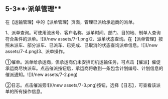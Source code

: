 ## 5-3**·派单管理**

在【运输管理】中的【派单管理】页面，管理已派给承运商的派单。

1、派单查询。可使用流水号、客户名称、派单时间、部门、目的地、制单人查询符合条件的派单。![](/new assets/7-1.png)2、派单状态查询。在【派单管理】按照未派车、部分派车、已派车、已完成、已取消的状态查询派单信息。![](/new assets/7-4.png)3、派单操作。

①催单。派单给承运商，但承运商仍未安排司机运输任务，可点击【催派】催促承运商尽快派车。点击催派按钮后，承运商将收到一条包含计划编号、计划信息的催派通知。![](/new assets/7-2.png)

②日志。点击催派旁![](/new assets/7-3.png)按钮，选择【日志】，可查看该派单的所有操作信息。

